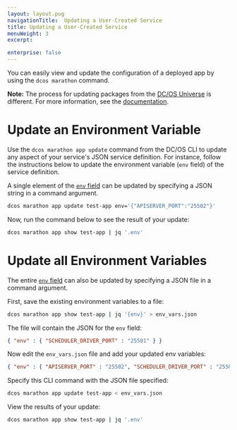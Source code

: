 ```yaml
---
layout: layout.pug
navigationTitle:  Updating a User-Created Service
title: Updating a User-Created Service
menuWeight: 3
excerpt:

enterprise: false
---
```


<!-- This source repo for this topic is https://github.com/dcos/dcos-docs -->


You can easily view and update the configuration of a deployed app by using the `dcos marathon` command.

**Note:** The process for updating packages from the [DC/OS Universe](/1.10/gui/catalog/) is different. For more information, see the [documentation](/1.10/deploying-services/config-universe-service/).

# Update an Environment Variable

Use the `dcos marathon app update` command from the DC/OS CLI to update any aspect of your service's JSON service definition. For instance, follow the instructions below to update the environment variable (`env` field) of the service definition.

A single element of the [`env` field][2] can be updated by specifying a JSON string in a command argument.

```bash
dcos marathon app update test-app env='{"APISERVER_PORT":"25502"}'
```

Now, run the command below to see the result of your update:

```bash
dcos marathon app show test-app | jq '.env'
```

# Update all Environment Variables

The entire [`env` field][1] can also be updated by specifying a JSON file in a command argument.

First, save the existing environment variables to a file:

```bash
dcos marathon app show test-app | jq '{env}' > env_vars.json
```

The file will contain the JSON for the `env` field:

```json
{ "env" : { "SCHEDULER_DRIVER_PORT" : "25501" } }
```

Now edit the `env_vars.json` file and add your updated env variables:

```json
{ "env" : { "APISERVER_PORT" : "25502", "SCHEDULER_DRIVER_PORT" : "25501" } }
```

Specify this CLI command with the JSON file specified:

```bash
dcos marathon app update test-app < env_vars.json
```

View the results of your update:

```bash
dcos marathon app show test-app | jq '.env'
```

 [1]: /1.10/cli/
 [2]: https://mesosphere.github.io/marathon/docs/task-environment-vars.html
